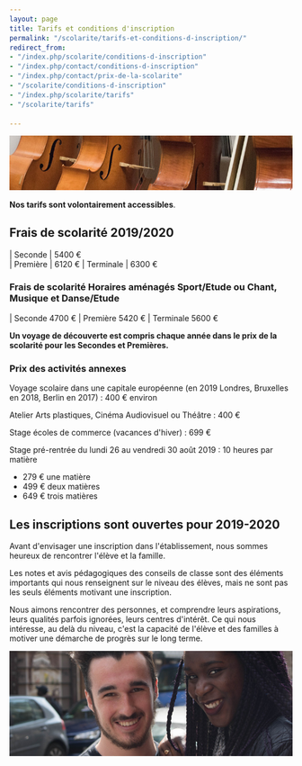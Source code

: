 ```yaml
---
layout: page
title: Tarifs et conditions d'inscription
permalink: "/scolarite/tarifs-et-conditions-d-inscription/"
redirect_from:
- "/index.php/scolarite/conditions-d-inscription"
- "/index.php/contact/conditions-d-inscription"
- "/index.php/contact/prix-de-la-scolarite"
- "/scolarite/conditions-d-inscription"
- "/index.php/scolarite/tarifs"
- "/scolarite/tarifs"

---
```

![Prix de la scolarité - Ecole Saint-John Perse](/images/musique.jpg)

**Nos tarifs sont volontairement accessibles**. 

## Frais de scolarité 2019/2020

| Seconde | 5400 €								
| Première | 6120 €
| Terminale | 6300 €

### Frais de scolarité Horaires aménagés Sport/Etude ou Chant, Musique et Danse/Etude   

| Seconde 4700 € | Première 5420 € | Terminale 5600 €

**Un voyage de découverte est compris chaque année dans le prix de la scolarité pour les Secondes et Premières.**

### Prix des activités annexes

Voyage scolaire dans une capitale européenne (en 2019 Londres, Bruxelles en 2018, Berlin en 2017) : 400 € environ 

Atelier Arts plastiques, Cinéma Audiovisuel ou Théâtre : 400 € 

Stage écoles de commerce (vacances d'hiver) : 699 € 

Stage pré-rentrée du lundi 26 au vendredi 30 août 2019 : 10 heures par matière 

* 279 € une matière
* 499 € deux matières
* 649 € trois matières 

## Les inscriptions sont ouvertes pour 2019-2020

Avant d'envisager une inscription dans l'établissement, nous sommes heureux de rencontrer l'élève et la famille.

Les notes et avis pédagogiques des conseils de classe sont des éléments importants qui nous renseignent sur le niveau des élèves, mais ne sont pas les seuls éléments motivant une inscription.

Nous aimons rencontrer des personnes, et comprendre leurs aspirations, leurs qualités parfois ignorées, leurs centres d'intérêt. Ce qui nous intéresse, au delà du niveau, c'est la capacité de l'élève et des familles à motiver une démarche de progrès sur le long terme.

![Conditions d'inscription - Ecole Saint-John Perse](/images/deux-etudiants.jpg)